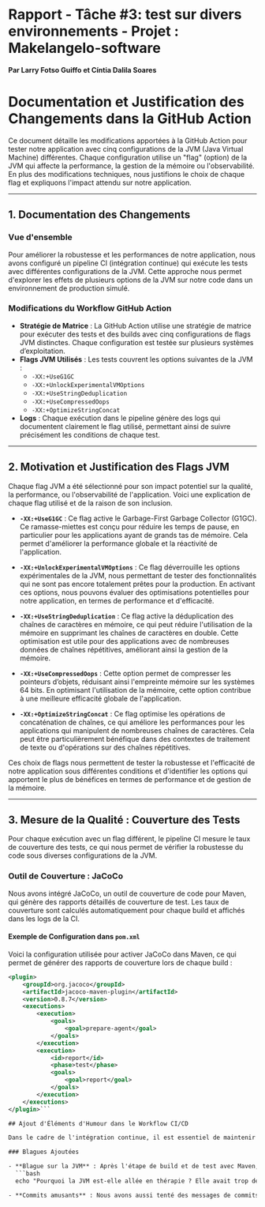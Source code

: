 # Rapport - Tâche #3: test sur divers environnements - Projet : Makelangelo-software

**Par Larry Fotso Guiffo et Cíntia Dalila Soares**

# Documentation et Justification des Changements dans la GitHub Action

Ce document détaille les modifications apportées à la GitHub Action pour tester notre application avec cinq configurations de la JVM (Java Virtual Machine) différentes. Chaque configuration utilise un "flag" (option) de la JVM qui affecte la performance, la gestion de la mémoire ou l'observabilité. En plus des modifications techniques, nous justifions le choix de chaque flag et expliquons l'impact attendu sur notre application.

---

## 1. Documentation des Changements

### Vue d'ensemble

Pour améliorer la robustesse et les performances de notre application, nous avons configuré un pipeline CI (intégration continue) qui exécute les tests avec différentes configurations de la JVM. Cette approche nous permet d'explorer les effets de plusieurs options de la JVM sur notre code dans un environnement de production simulé.

### Modifications du Workflow GitHub Action

- **Stratégie de Matrice** : La GitHub Action utilise une stratégie de matrice pour exécuter des tests et des builds avec cinq configurations de flags JVM distinctes. Chaque configuration est testée sur plusieurs systèmes d’exploitation.
- **Flags JVM Utilisés** : Les tests couvrent les options suivantes de la JVM :
  - `-XX:+UseG1GC`
  - `-XX:+UnlockExperimentalVMOptions`
  - `-XX:+UseStringDeduplication`
  - `-XX:+UseCompressedOops`
  - `-XX:+OptimizeStringConcat`
- **Logs** : Chaque exécution dans le pipeline génère des logs qui documentent clairement le flag utilisé, permettant ainsi de suivre précisément les conditions de chaque test.

---

## 2. Motivation et Justification des Flags JVM

Chaque flag JVM a été sélectionné pour son impact potentiel sur la qualité, la performance, ou l'observabilité de l'application. Voici une explication de chaque flag utilisé et de la raison de son inclusion.

- **`-XX:+UseG1GC`** : Ce flag active le Garbage-First Garbage Collector (G1GC). Ce ramasse-miettes est conçu pour réduire les temps de pause, en particulier pour les applications ayant de grands tas de mémoire. Cela permet d'améliorer la performance globale et la réactivité de l'application.

- **`-XX:+UnlockExperimentalVMOptions`** : Ce flag déverrouille les options expérimentales de la JVM, nous permettant de tester des fonctionnalités qui ne sont pas encore totalement prêtes pour la production. En activant ces options, nous pouvons évaluer des optimisations potentielles pour notre application, en termes de performance et d'efficacité.

- **`-XX:+UseStringDeduplication`** : Ce flag active la déduplication des chaînes de caractères en mémoire, ce qui peut réduire l'utilisation de la mémoire en supprimant les chaînes de caractères en double. Cette optimisation est utile pour des applications avec de nombreuses données de chaînes répétitives, améliorant ainsi la gestion de la mémoire.

- **`-XX:+UseCompressedOops`** : Cette option permet de compresser les pointeurs d’objets, réduisant ainsi l'empreinte mémoire sur les systèmes 64 bits. En optimisant l'utilisation de la mémoire, cette option contribue à une meilleure efficacité globale de l'application.

- **`-XX:+OptimizeStringConcat`** : Ce flag optimise les opérations de concaténation de chaînes, ce qui améliore les performances pour les applications qui manipulent de nombreuses chaînes de caractères. Cela peut être particulièrement bénéfique dans des contextes de traitement de texte ou d'opérations sur des chaînes répétitives.

Ces choix de flags nous permettent de tester la robustesse et l'efficacité de notre application sous différentes conditions et d'identifier les options qui apportent le plus de bénéfices en termes de performance et de gestion de la mémoire.

---

## 3. Mesure de la Qualité : Couverture des Tests

Pour chaque exécution avec un flag différent, le pipeline CI mesure le taux de couverture des tests, ce qui nous permet de vérifier la robustesse du code sous diverses configurations de la JVM.

### Outil de Couverture : JaCoCo

Nous avons intégré JaCoCo, un outil de couverture de code pour Maven, qui génère des rapports détaillés de couverture de test. Les taux de couverture sont calculés automatiquement pour chaque build et affichés dans les logs de la CI.

#### Exemple de Configuration dans `pom.xml`

Voici la configuration utilisée pour activer JaCoCo dans Maven, ce qui permet de générer des rapports de couverture lors de chaque build :

```xml
<plugin>
    <groupId>org.jacoco</groupId>
    <artifactId>jacoco-maven-plugin</artifactId>
    <version>0.8.7</version>
    <executions>
        <execution>
            <goals>
                <goal>prepare-agent</goal>
            </goals>
        </execution>
        <execution>
            <id>report</id>
            <phase>test</phase>
            <goals>
                <goal>report</goal>
            </goals>
        </execution>
    </executions>
</plugin>```

## Ajout d'Éléments d'Humour dans le Workflow CI/CD

Dans le cadre de l'intégration continue, il est essentiel de maintenir un environnement de travail agréable, même dans des processus de développement automatisés. Pour égayer les rapports de CI/CD, nous avons ajouté quelques messages humoristiques dans les logs du workflow GitHub Actions. Ces touches d'humour ont pour but de rendre les tests et les vérifications de build plus agréables pour les développeurs.

### Blagues Ajoutées

- **Blague sur la JVM** : Après l'étape de build et de test avec Maven, nous avons intégré une blague qui fait sourire tout en faisant un clin d'œil aux développeurs Java :
  ```bash
  echo "Pourquoi la JVM est-elle allée en thérapie ? Elle avait trop de flags non résolus ! 😂"

- **Commits amusants** : Nous avons aussi tenté des messages de commits originaux, comme "Volta o cão arrependido", une référence à la série mexicaine *Chaves* populaire en Amérique Latine.






